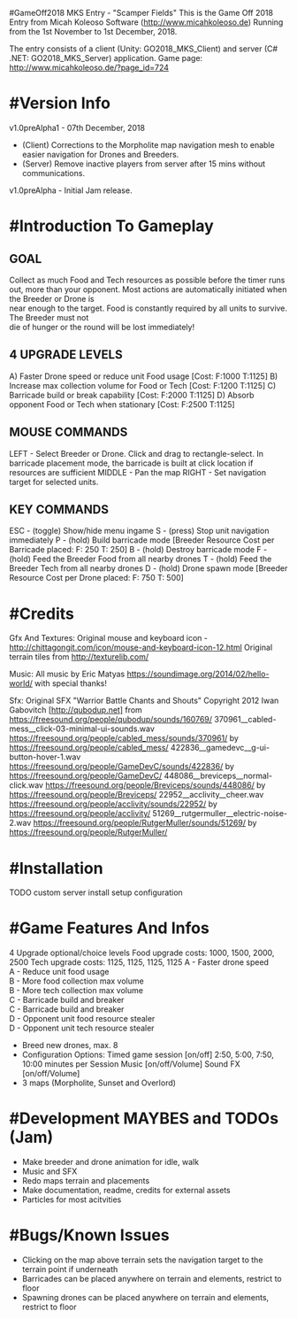 #GameOff2018 MKS Entry - "Scamper Fields"
This is the Game Off 2018 Entry from Micah Koleoso Software (http://www.micahkoleoso.de)
Running from the 1st November to 1st December, 2018.

The entry consists of a client (Unity: GO2018_MKS_Client) and server (C# .NET: GO2018_MKS_Server) application.
Game page: http://www.micahkoleoso.de/?page_id=724

#Version Info
============
v1.0preAlpha1 - 07th December, 2018
- (Client) Corrections to the Morpholite map navigation mesh to enable easier navigation for Drones and Breeders.
- (Server) Remove inactive players from server after 15 mins without communications.

v1.0preAlpha - Initial Jam release.


#Introduction To Gameplay
===================
GOAL
----
 Collect as much Food and Tech resources as possible before the timer runs 
 out, more than your opponent.
 Most actions are automatically initiated when the Breeder or Drone is  
 near enough to the target.
 Food is constantly required by all units to survive. The Breeder must not  
 die of hunger or the round will be lost immediately!

4 UPGRADE LEVELS
----------------
 A) Faster Drone speed or reduce unit Food usage [Cost: F:1000 T:1125]
 B) Increase max collection volume for Food or Tech [Cost: F:1200 T:1125]
 C) Barricade build or break capability [Cost: F:2000 T:1125]
 D) Absorb opponent Food or Tech when stationary [Cost: F:2500 T:1125]

MOUSE COMMANDS
--------------
 LEFT - Select Breeder or Drone. Click and drag to rectangle-select.
 In barricade placement mode, the barricade is built at click location if  
 resources are sufficient
 MIDDLE - Pan the map
 RIGHT - Set navigation target for selected units.

KEY COMMANDS
------------
ESC - (toggle) Show/hide menu ingame
S - (press) Stop unit navigation immediately 
P - (hold) Build barricade mode [Breeder Resource Cost per Barricade placed: F: 250 T: 250]
B - (hold) Destroy barricade mode
F - (hold) Feed the Breeder Food from all nearby drones 
T - (hold) Feed the Breeder Tech from all nearby drones
D - (hold) Drone spawn mode [Breeder Resource Cost per Drone placed: F: 750 T: 500]


#Credits
=======
Gfx And Textures:
Original mouse and keyboard icon - http://chittagongit.com/icon/mouse-and-keyboard-icon-12.html
Original terrain tiles from http://texturelib.com/

Music:
All music by Eric Matyas https://soundimage.org/2014/02/hello-world/ with special thanks!

Sfx:
Original SFX "Warrior Battle Chants and Shouts" Copyright 2012 Iwan Gabovitch [http://qubodup.net]
    from https://freesound.org/people/qubodup/sounds/160769/
370961__cabled-mess__click-03-minimal-ui-sounds.wav https://freesound.org/people/cabled_mess/sounds/370961/ by https://freesound.org/people/cabled_mess/
422836__gamedevc__g-ui-button-hover-1.wav https://freesound.org/people/GameDevC/sounds/422836/ by https://freesound.org/people/GameDevC/
448086__breviceps__normal-click.wav https://freesound.org/people/Breviceps/sounds/448086/ by https://freesound.org/people/Breviceps/
22952__acclivity__cheer.wav https://freesound.org/people/acclivity/sounds/22952/ by https://freesound.org/people/acclivity/
51269__rutgermuller__electric-noise-2.wav https://freesound.org/people/RutgerMuller/sounds/51269/ by https://freesound.org/people/RutgerMuller/

#Installation
============
TODO
    custom server install
    setup
    configuration


#Game Features And Infos
=======================
4 Upgrade optional/choice levels 
Food upgrade costs: 1000, 1500, 2000, 2500
Tech upgrade costs: 1125, 1125, 1125, 1125
    A - Faster drone speed                
    A - Reduce unit food usage             
    B - More food collection max volume    
    B - More tech collection max volume    
    C - Barricade build and breaker        
    C - Barricade build and breaker        
    D - Opponent unit food resource stealer   
    D - Opponent unit tech resource stealer   
- Breed new drones, max. 8
- Configuration Options:
    Timed game session [on/off] 2:50, 5:00, 7:50, 10:00 minutes per Session
    Music [on/off/Volume]
    Sound FX [on/off/Volume]
- 3 maps (Morpholite, Sunset and Overlord)


#Development MAYBES and TODOs (Jam)
=======================
- Make breeder and drone animation for idle, walk
- Music and SFX
- Redo maps terrain and placements
- Make documentation, readme, credits for external assets
- Particles for most acitvities


#Bugs/Known Issues
=================
- Clicking on the map above terrain sets the navigation target to the terrain point if underneath
- Barricades can be placed anywhere on terrain and elements, restrict to floor
- Spawning drones can be placed anywhere on terrain and elements, restrict to floor
